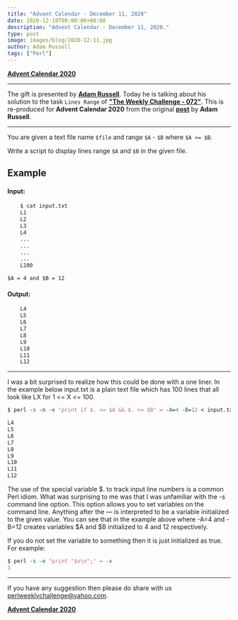 ```yaml
---
title: "Advent Calendar - December 11, 2020"
date: 2020-12-18T00:00:00+00:00
description: "Advent Calendar - December 11, 2020."
type: post
image: images/blog/2020-12-11.jpg
author: Adam Russell
tags: ["Perl"]
---
```


[**Advent Calendar 2020**](/blog/advent-calendar-2020)
***

The gift is presented by [**Adam Russell**](/blog/meet-the-champion-016). Today he is talking about his solution to the task `Lines Range` of **["The Weekly Challenge - 072"](/blog/perl-weekly-challenge-072)**. This is re-produced for **Advent Calendar 2020** from the original [**post**](https://adamcrussell.livejournal.com/16759.html) by **Adam Russell**.

***

You are given a text file name `$file` and range `$A` -  `$B` where `$A <= $B`.

Write a script to display lines range `$A` and `$B` in the given file.

## Example

#### Input:

```perl
    $ cat input.txt
    L1
    L2
    L3
    L4
    ...
    ...
    ...
    ...
    L100
```
    $A = 4 and $B = 12

#### Output:

```perl
    L4
    L5
    L6
    L7
    L8
    L9
    L10
    L11
    L12
```

***

I was a bit surprised to realize how this could be done with a one liner. In the example below input.txt is a plain text file which has 100 lines that all look like LX for 1 <= X <= 100.

```perl
$ perl -s -n -e 'print if $. >= $A && $. <= $B' — -A=4 -B=12 < input.txt

L4
L5
L6
L7
L8
L9
L10
L11
L12
```

The use of the special variable $. to track input line numbers is a common Perl idiom. What was surprising to me was that I was unfamiliar with the -s command line option. This option allows you to set variables on the command line. Anything after the — is interpreted to be a variable initialized to the given value. You can see that in the example above where -A=4 and -B=12 creates variables $A and $B initialized to 4 and 12 respectively.

If you do not set the variable to something then it is just initialized as true. For example:

```perl
$ perl -s -e 'print "$x\n";' — -x
1
```



***
If you have any suggestion then please do share with us <perlweeklychallenge@yahoo.com>.

[**Advent Calendar 2020**](/blog/advent-calendar-2020)
